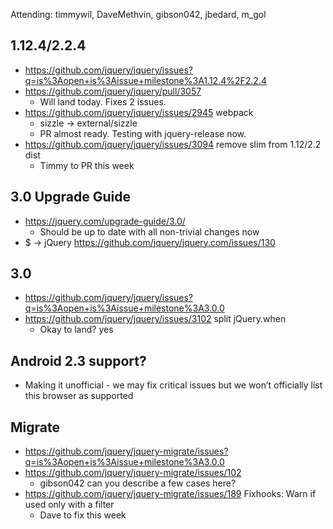 Attending: timmywil, DaveMethvin, gibson042, jbedard, m_gol

## 1.12.4/2.2.4
* https://github.com/jquery/jquery/issues?q=is%3Aopen+is%3Aissue+milestone%3A1.12.4%2F2.2.4 
* https://github.com/jquery/jquery/pull/3057
  - Will land today. Fixes 2 issues.
* https://github.com/jquery/jquery/issues/2945 webpack
  - sizzle -> external/sizzle
  - PR almost ready. Testing with jquery-release now.
* https://github.com/jquery/jquery/issues/3094 remove slim from 1.12/2.2 dist
  - Timmy to PR this week

## 3.0 Upgrade Guide
* https://jquery.com/upgrade-guide/3.0/ 
  - Should be up to date with all non-trivial changes now
* $ -> jQuery https://github.com/jquery/jquery.com/issues/130 

## 3.0
* https://github.com/jquery/jquery/issues?q=is%3Aopen+is%3Aissue+milestone%3A3.0.0 
* https://github.com/jquery/jquery/issues/3102 split jQuery.when
  - Okay to land? yes

## Android 2.3 support?
  - Making it unofficial - we may fix critical issues but we won’t officially list this browser as supported

## Migrate
* https://github.com/jquery/jquery-migrate/issues?q=is%3Aopen+is%3Aissue+milestone%3A3.0.0 
* https://github.com/jquery/jquery-migrate/issues/102
  - gibson042 can you describe a few cases here?
* https://github.com/jquery/jquery-migrate/issues/189 Fixhooks: Warn if used only with a filter
  - Dave to fix this week
